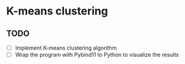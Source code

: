 # K-means clustering

## TODO

- [ ] Implement K-means clustering algorithm
- [ ] Wrap the program with Pybind11 to Python to visualize the results